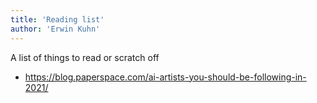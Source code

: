 ```yaml
---
title: 'Reading list'
author: 'Erwin Kuhn'
---
```

A list of things to read or scratch off

- https://blog.paperspace.com/ai-artists-you-should-be-following-in-2021/